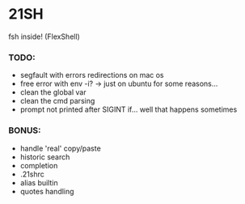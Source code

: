 # 21SH #

fsh inside! (FlexShell)


### TODO: ###

* segfault with errors redirections on mac os
* free error with env -i? -> just on ubuntu for some reasons...
* clean the global var
* clean the cmd parsing
* prompt not printed after SIGINT if... well that happens sometimes


### BONUS: ###

* handle 'real' copy/paste
* historic search
* completion
* .21shrc
* alias builtin
* quotes handling